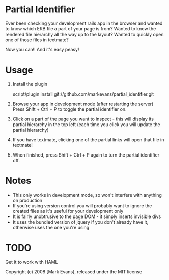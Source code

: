 Partial Identifier
==================

Ever been checking your development rails app in the browser and wanted to know which ERB file a part of your page is from?
Wanted to know the rendered file hierarchy all the way up to the layout?
Wanted to quickly open one of those files in textmate?

Now you can!! And it's easy peasy!


Usage
=====

1. Install the plugin

    script/plugin install git://github.com/markevans/partial_identifier.git

2. Browse your app in development mode (after restarting the server)
   Press Shift + Ctrl + P to toggle the partial identifier on.

3. Click on a part of the page you want to inspect - this will display its partial hierarchy in the top left
   (each time you click you will update the partial hierarchy)

4. If you have textmate, clicking one of the partial links will open that file in textmate!

5. When finished, press Shift + Ctrl + P again to turn the partial identifier off.

Notes
=====
- This only works in development mode, so won't interfere with anything on production
- If you're using version control you will probably want to ignore the created files as it's useful for your development only
- It is fairly unobtrusive to the page DOM - it simply inserts invisible divs
- It uses the bundled version of jquery if you don't already have it, otherwise uses the one you're using

TODO
====

Get it to work with HAML


Copyright (c) 2008 [Mark Evans], released under the MIT license
